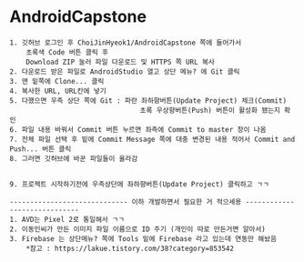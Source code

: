 # AndroidCapstone
    1. 깃허브 로그인 후 ChoiJinHyeok1/AndroidCapstone 쪽에 들어가서
        초록색 Code 버튼 클릭 후 
        Download ZIP 눌러 파일 다운로드 및 HTTPS 쪽 URL 복사 
    2. 다운로드 받은 파일로 AndroidStudio 열고 상단 메뉴? 에 Git 클릭
    3. 맨 밑쪽에 Clone... 클릭
    4. 복사한 URL, URL칸에 넣기
    5. 다했으면 우측 상단 쪽에 Git : 파란 좌하향버튼(Update Project) 체크(Commit)
                                    초록 우상향버튼(Push) 버튼이 활성화 됐는지 확인 
    6. 파일 내용 바꿔서 Commit 버튼 누르면 좌측에 Commit to master 창이 나옴
    7. 전체 파일 선택 후 밑에 Commit Message 쪽에 대충 변경된 내용 적어서 Commit and Push... 버튼 클릭
    8. 그러면 깃허브에 바꾼 파일들이 올라감


    9. 프로젝트 시작하기전에 우측상단에 좌하향버튼(Update Project) 클릭하고 ㄱㄱ

    ----------------------------- 이하 개발하면서 필요한 거 적으세용 ----------------------------- 
    1. AVD는 Pixel 2로 통일해서 ㄱㄱ 
    2. 이동인씨가 만든 이미지 파일 이름으로 ID 주기 (개인이 따로 만든거면 알아서)
    3. Firebase 는 상단메뉴? 쪽에 Tools 밑에 Firebase 라고 있는데 연동만 해놨음
        *참고 : https://lakue.tistory.com/38?category=853542
